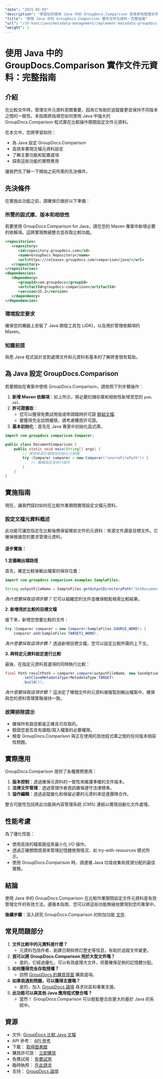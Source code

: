 ```yaml
---
"date": "2025-05-05"
"description": "學習如何使用 Java 中的 GroupDocs.Comparison 有效率地管理文件元資料。本指南涵蓋設定、配置和實際應用，幫助您更好地管理文件。"
"title": "使用 Java 中的 GroupDocs.Comparison 實作文件元資料－完整指南"
"url": "/zh-hant/java/metadata-management/implement-metadata-groupdocs-comparison-java-guide/"
"weight": 1
---
```


# 使用 Java 中的 GroupDocs.Comparison 實作文件元資料：完整指南

## 介紹

在比較文件時，管理文件元資料至關重要，因為它有助於追蹤變更並保持不同版本之間的一致性。本指南將指導您如何使用 Java 中強大的 GroupDocs.Comparison 程式庫在比較操作期間設定文件元資料。

在本文中，您將學習如何：
- 為 Java 設定 GroupDocs.Comparison
- 高效率實現文檔元資料設定
- 了解主要功能和配置選項
- 探索這些功能的實際應用

讓我們先了解一下開始之前所需的先決條件。

## 先決條件

在實施此功能之前，請確保已做好以下準備：

### 所需的函式庫、版本和相依性

若要使用 GroupDocs.Comparison for Java，請在您的 Maven 專案中新增必要的依賴項。這將實現無縫整合並存取比較功能。

```xml
<repositories>
   <repository>
      <id>repository.groupdocs.com</id>
      <name>GroupDocs Repository</name>
      <url>https://releases.groupdocs.com/comparison/java/</url>
   </repository>
</repositories>
<dependencies>
   <dependency>
      <groupId>com.groupdocs</groupId>
      <artifactId>groupdocs-comparison</artifactId>
      <version>25.2</version>
   </dependency>
</dependencies>
```

### 環境設定要求

確保您的機器上安裝了 Java 開發工具包 (JDK)，以及用於管理依賴項的 Maven。

### 知識前提

熟悉 Java 程式設計並對處理文件和元資料有基本的了解將會很有幫助。

## 為 Java 設定 GroupDocs.Comparison

若要開始在專案中使用 GroupDocs.Comparison，請依照下列步驟操作：

1. **新增 Maven 依賴項**：如上所示，將必要的儲存庫和相依性新增至您的 `pom。xml`.
2. **許可證獲取**：
   - 您可以獲得免費試用版或申請臨時許可證 [群組文檔](https://purchase。groupdocs.com/temporary-license/).
   - 要獲得完全訪問權限，請考慮購買許可證。
3. **基本初始化**：首先在 Java 專案中初始化函式庫。

```java
import com.groupdocs.comparison.Comparer;

public class DocumentComparison {
    public static void main(String[] args) {
        // 使用來源文檔路徑初始化比較器
        try (Comparer comparer = new Comparer("sourceFilePath")) {
            // 繼續設定並執行操作
        }
    }
}
```

## 實施指南

現在，讓我們探討如何在比較作業期間實現設定文檔元資料。

### 設定文檔元資料概述

此功能可讓您指定在比較後應保留哪些文件的元資料：來源文件還是目標文件。它確保根據您的要求管理元資料。

#### 逐步實施：

**1.定義輸出檔路徑**

首先，確定比較後輸出檔案的保存位置：

```java
import com.groupdocs.comparison.examples.SampleFiles;

String outputFileName = SampleFiles.getOutputDirectoryPath("SetDocumentMetadataTarget");
```

*為什麼要採取這項步驟？* 它可以組織您的文件並確保輕鬆檢索比較結果。

**2. 新增用於比較的目標文檔**

接下來，新增您想要比較的文件：

```java
try (Comparer comparer = new Comparer(SampleFiles.SOURCE_WORD)) {
    comparer.add(SampleFiles.TARGET1_WORD);
```

*為什麼要採取這項步驟？* 透過新增目標文檔，您可以設定比較所需的上下文。

**3. 與特定元資料設定進行比較**

最後，在指定元資料首選項的同時執行比較：

```java
final Path resultPath = comparer.compare(outputFileName, new SaveOptions.Builder()
        .setCloneMetadataType(MetadataType.TARGET)
        .build());
```

*為什麼要採取這項步驟？* 這決定了哪個文件的元資料被複製到輸出檔案中，確保與您的資料管理策略保持一致。

### 故障排除提示

- 確保所有路徑都是正確且可存取的。
- 驗證您是否具有讀取/寫入檔案的必要權限。
- 檢查 GroupDocs.Comparison 與正在使用的其他程式庫之間的任何版本相容性問題。

## 實際應用

GroupDocs.Comparison 提供了各種實際應用：

1. **版本控制**：透過確保元資料的一致性來維護準確的文件版本。
2. **法律文件管理**：透過管理作者資訊確保遵守法律標準。
3. **協作編輯**：透過追蹤變化和保留必要的元資料來促進團隊合作。

整合可能性包括將此功能與內容管理系統 (CMS) 連結以實現自動化文件處理。

## 性能考慮

為了優化性能：
- 使用高效的檔案路徑來最小化 I/O 操作。
- 透過正確關閉資源來管理記憶體使用情況，如 try-with-resources 模式所示。
- 使用 GroupDocs.Comparison 時，請遵循 Java 垃圾收集和資源分配的最佳實務。

## 結論

使用 Java 中的 GroupDocs.Comparison 在比較作業期間設定文件元資料是有效管理文件的有效方法。遵循本指南，您可以將這些功能無縫地實現到您的專案中。

**後續步驟**：深入研究 GroupDocs.Comparison 的附加功能 [文件](https://docs。groupdocs.com/comparison/java/).

## 常見問題部分

1. **文件比較中的元資料是什麼？**
   - 元資料包括作者、創建日期和修訂歷史等信息，有助於追蹤文件變更。
2. **我可以將 GroupDocs.Comparison 用於大型文件嗎？**
   - 是的，它經過優化，可以有效處理大文件，但要確保足夠的記憶體分配。
3. **如何獲得完全存取授權？**
   - 訪問 [GroupDocs 的購買頁面](https://purchase.groupdocs.com/buy) 購買選項。
4. **如果我遇到問題，可以獲得支援嗎？**
   - 是的，加入 [GroupDocs 論壇](https://forum.groupdocs.com/c/comparison) 尋求社區和專業支援。
5. **此功能可以與其他 Java 應用程式整合嗎？**
   - 當然！ GroupDocs.Comparison 可以輕鬆整合到更大的基於 Java 的系統中。

## 資源

- 文件: [GroupDocs 比較 Java 文檔](https://docs.groupdocs.com/comparison/java/)
- API 參考： [API 參考](https://reference.groupdocs.com/comparison/java/)
- 下載： [取得圖書館](https://releases.groupdocs.com/comparison/java/)
- 購買許可證： [立即購買](https://purchase.groupdocs.com/buy)
- 免費試用： [免費試用](https://releases.groupdocs.com/comparison/java/)
- 臨時執照： [在此請求](https://purchase.groupdocs.com/temporary-license/)
- 支持： [GroupDocs 論壇](https://forum.groupdocs.com/c/comparison)